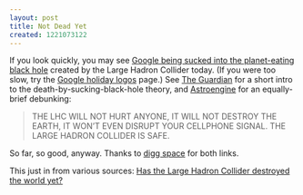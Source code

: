 ```yaml
---
layout: post
title: Not Dead Yet
created: 1221073122
---
```

If you look quickly, you may see [Google being sucked into the planet-eating black hole](http://www.google.com/) created by the Large Hadron Collider today.  (If you were too slow, try the [Google holiday logos](http://www.google.com/intl/en/holidaylogos.html) page.)  See [The Guardian](http://www.guardian.co.uk/science/2008/sep/08/particlephysics.physics) for a short intro to the death-by-sucking-black-hole theory, and [Astroengine](http://www.astroengine.com/?p=1240) for an equally-brief debunking:

> THE LHC WILL NOT HURT ANYONE, IT WILL NOT DESTROY THE EARTH, IT WON’T EVEN DISRUPT YOUR CELLPHONE SIGNAL. THE LARGE HADRON COLLIDER IS SAFE.

So far, so good, anyway.  Thanks to [digg space](/aggregator/sources/40) for both links.

This just in from various sources:  [Has the Large Hadron Collider destroyed the world yet?](http://hasthelargehadroncolliderdestroyedtheworldyet.com/)
